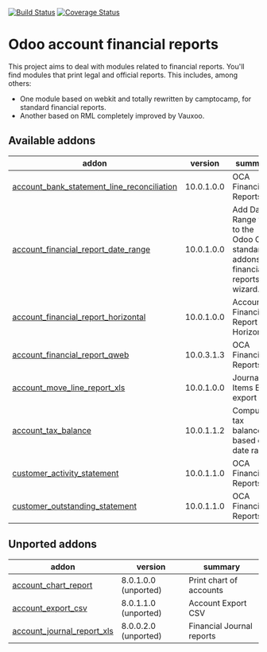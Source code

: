 [![Build Status](https://travis-ci.org/OCA/account-financial-reporting.svg?branch=10.0)](https://travis-ci.org/OCA/account-financial-reporting)
[![Coverage Status](https://coveralls.io/repos/OCA/account-financial-reporting/badge.png?branch=10.0)](https://coveralls.io/r/OCA/account-financial-reporting?branch=10.0)

Odoo account financial reports
==============================

This project aims to deal with modules related to financial reports. You'll 
find modules that print legal and official reports. This includes, among 
others:

* One module based on webkit and totally rewritten by camptocamp, for standard
  financial reports.
* Another based on RML completely improved by Vauxoo.


[//]: # (addons)

Available addons
----------------
addon | version | summary
--- | --- | ---
[account_bank_statement_line_reconciliation](account_bank_statement_line_reconciliation/) | 10.0.1.0.0 | OCA Financial Reports
[account_financial_report_date_range](account_financial_report_date_range/) | 10.0.1.0.0 | Add Date Range field to the Odoo OE standard addons financial reports wizard.
[account_financial_report_horizontal](account_financial_report_horizontal/) | 10.0.1.0.0 | Accounting Financial Report Horizontal
[account_financial_report_qweb](account_financial_report_qweb/) | 10.0.3.1.3 | OCA Financial Reports
[account_move_line_report_xls](account_move_line_report_xls/) | 10.0.1.0.0 | Journal Items Excel export
[account_tax_balance](account_tax_balance/) | 10.0.1.1.2 | Compute tax balances based on date range
[customer_activity_statement](customer_activity_statement/) | 10.0.1.1.0 | OCA Financial Reports
[customer_outstanding_statement](customer_outstanding_statement/) | 10.0.1.1.0 | OCA Financial Reports


Unported addons
---------------
addon | version | summary
--- | --- | ---
[account_chart_report](account_chart_report/) | 8.0.1.0.0 (unported) | Print chart of accounts
[account_export_csv](account_export_csv/) | 8.0.1.1.0 (unported) | Account Export CSV
[account_journal_report_xls](account_journal_report_xls/) | 8.0.0.2.0 (unported) | Financial Journal reports

[//]: # (end addons)
